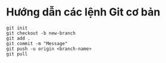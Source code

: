 # Hướng dẫn các lệnh Git cơ bản

```
git init
git checkout -b new-branch
git add .
git commit -m "Message"
git push -u origin <branch-name>
git pull
```
